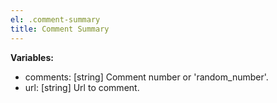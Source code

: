 ```yaml
---
el: .comment-summary
title: Comment Summary
---
```


__Variables:__
* comments: [string] Comment number or 'random_number'.
* url: [string] Url to comment.
